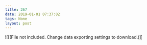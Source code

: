 ```yaml
---
title: 267
date: 2019-01-01 07:37:02
tags: None
layout: post
---
```



![[(File not included. Change data exporting settings to download.)]]
